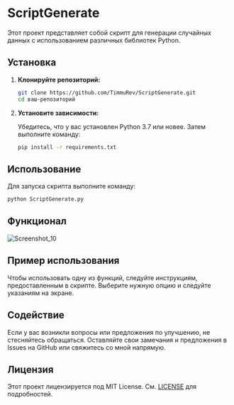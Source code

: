 # ScriptGenerate

Этот проект представляет собой скрипт для генерации случайных данных с использованием различных библиотек Python.

## Установка

1. **Клонируйте репозиторий:**

   ```bash
   git clone https://github.com/TimmuRev/ScriptGenerate.git
   cd ваш-репозиторий
   ```

2. **Установите зависимости:**

   Убедитесь, что у вас установлен Python 3.7 или новее. Затем выполните команду:

   ```bash
   pip install -r requirements.txt
   ```

## Использование

Для запуска скрипта выполните команду:

```bash
python ScriptGenerate.py
```
## Функционал

![Screenshot_10](https://github.com/user-attachments/assets/130fb3e5-ad81-4cc6-8925-a99f5c85e0f8)


## Пример использования

Чтобы использовать одну из функций, следуйте инструкциям, предоставленным в скрипте. Выберите нужную опцию и следуйте указаниям на экране.

## Содействие

Если у вас возникли вопросы или предложения по улучшению, не стесняйтесь обращаться. Оставляйте свои замечания и предложения в Issues на GitHub или свяжитесь со мной напрямую.

## Лицензия

Этот проект лицензируется под MIT License. См. [LICENSE](LICENSE) для подробностей.
